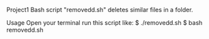 Project1
Bash script "removedd.sh" deletes similar files in a folder.

Usage
Open your terminal run this script like:
$ ./removedd.sh
$ bash removedd.sh